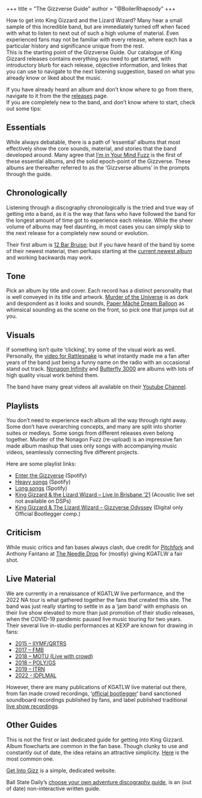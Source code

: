 +++
title = "The Gizzverse Guide"
author = "@BoilerRhapsody"
+++

How to get into King Gizzard and the Lizard Wizard? Many hear a small sample of this incredible band, but are immediately turned off when faced with what to listen to next out of such a high volume of material. Even experienced fans may not be familiar with every release, where each has a particular history and significance unique from the rest.  
This is the starting point of the Gizzverse Guide. Our catalogue of King Gizzard releases contains everything you need to get started, with introductory blurb for each release, objective information, and linkes that you can use to navigate to the next listening suggestion, based on what you already know or liked about the music.

If you have already heard an album and don’t know where to go from there, navigate to it from the the [releases](/releases) <!-- link --> page.  
If you are completely new to the band, and don’t know where to start, check out some tips:

## Essentials

While always debatable, there is a path of ‘essential’ albums that most effectively show the core sounds, material, and stories that the band developed around. Many agree that [I’m in Your Mind Fuzz](/releases/im-in-your-mind-fuzz/) is the first of these essential albums, and the solid epoch-point of the Gizzverse. These albums are thereafter referred to as the ‘Gizzverse albums’ in the prompts through the guide.

## Chronologically

Listening through a discography chronologically is the tried and true way of getting into a band, as it is the way that fans who have followed the band for the longest amount of time got to experience each release. While the sheer volume of albums may feel daunting, in most cases you can simply skip to the next release for a completely new sound or evolution.

Their first album is [12 Bar Bruise](/releases/12-bar-bruise/); but if you have heard of the band by some of their newest material, then perhaps starting at the [current newest album](/releases/changes/) and working backwards may work.

## Tone

Pick an album by title and cover. Each record has a distinct personality that is well conveyed in its title and artwork. [Murder of the Universe](/releases/murder-of-the-universe/) is as dark and despondent as it looks and sounds, [Paper Mâché Dream Balloon](/releases/paper-mache-dream-balloon/) as whimsical sounding as the scene on the front, so pick one that jumps out at you.

## Visuals

If something isn’t quite ‘clicking’, try some of the visual work as well. Personally, the [video for Rattlesnake](https://www.youtube.com/watch?v=Q-i1XZc8ZwA) is what instantly made me a fan after years of the band just being a funny name on the radio with an occasional stand out track. [Nonagon Infinity](/releases/nonagon-infinity) and [Butterfly 3000](/releases/butterfly-3000) are albums with lots of high quality visual work behind them.

The band have many great videos all available on their [Youtube Channel](https://www.youtube.com/playlist?list=PLjEpdah_kOgfhdncO5YfjdQY9hFzPq-2r).

## Playlists

You don’t need to experience each album all the way through right away. Some don’t have overarching concepts, and many are split into shorter suites or medleys. Some songs from different releases even belong together. Murder of the Nonagon Fuzz (re-upload) is an impressive fan made album mashup that uses only songs with accompanying music videos, seamlessly connecting five different projects.

Here are some playlist links:

* [Enter the Gizzverse](https://www.youtube.com/watch?v=0rXwufFoJYw) (Spotify)  
* [Heavy songs](https://open.spotify.com/playlist/7BfZwU7yVZrmX9XmwkJbaJ?si=54b411c741d24f7f) (Spotify)  
* [Long songs](https://open.spotify.com/playlist/77cYJha9ttoOpZkZQOCid6?si=950dd84376a14818) (Spotify)  
* [King Gizzard & the Lizard Wizard – Live In Brisbane ’21](https://www.youtube.com/playlist?list=PLjcIIEsozEvCSBYMVnGZsEbm31JfsKc2r) (Acoustic live set not available on DSPs)  
* [King Gizzard & The Lizard Wizard – Gizzverse Odyssey](https://www.youtube.com/watch?v=3KIlzA7QO4I&list=WL&index=2&t=13s) (Digital only Official Bootlegger comp.)

## Criticism

While music critics and fan bases always clash, due credit for [Pitchfork](https://pitchfork.com/artists/32633-king-gizzard-the-lizard-wizard/) and Anthony Fantano at [The Needle Drop](https://www.youtube.com/playlist?list=PLW8qY_BtlPqcMWd3nn8E8p3rm3YlcFV0d) for (mostly) giving KGATLW a fair shot.

## Live Material

We are currently in a renaissance of KGATLW live performance, and the 2022 NA tour is what gathered together the fans that created this site. The band was just really starting to settle in as a ‘jam band’ with emphasis on their live show elevated to more than just promotion of their studio releases, when the COVID-19 pandemic paused live music touring for two years. Their several live in-studio performances at KEXP are known for drawing in fans:

* [2015 – IIYMF/QRTRS](https://www.youtube.com/watch?v=4W19twyYD2Q)  
* [2017 – FMB](https://www.youtube.com/watch?v=Qxxz7Tgfsv4)  
* [2018 – MOTU (Live with crowd)](https://www.youtube.com/watch?v=G5Z4bma_tUM)  
* [2018 – POLY/GS](https://www.youtube.com/watch?v=wxwu7FYFSek&t=1510s)  
* [2019 – ITRN](https://www.youtube.com/watch?v=EnmFKS2eDBA)  
* [2022 - IDPLMAL](https://www.youtube.com/watch?v=Jb8UMmrBlC8)  

However, there are many publications of KGATLW live material out there, from fan made crowd recordings, ‘[official bootlegger](https://boilerrhapsody.com/thegizzverseguide/?preview_id=947&preview_nonce=4340e51798&preview=true&_thumbnail_id=1003#Bootlegger)‘ band sanctioned soundboard recordings published by fans, and label published traditional [live show recordings](/releases/live-in-san-francisco-2016).

## Other Guides

This is not the first or last dedicated guide for getting into King Gizzard.  
Album flowcharts are common in the fan base. Though clunky to use and constantly out of date, the idea retains an attractive simplicity. [Here](https://www.reddit.com/r/KGATLW/comments/lysvvz/i_finally_updated_my_king_gizzard_flowchart_now/) is the most common one.

[Get Into Gizz](https://get-into-gizz.com) is a simple, dedicated website.

Ball State Daily’s [choose your own adventure discography guide](https://www.ballstatedaily.com/byte/article/2021/02/choose-your-own-discography-guide-king-gizzard-the-lizard-wizard), is an (out of date) non-interactive written guide.
